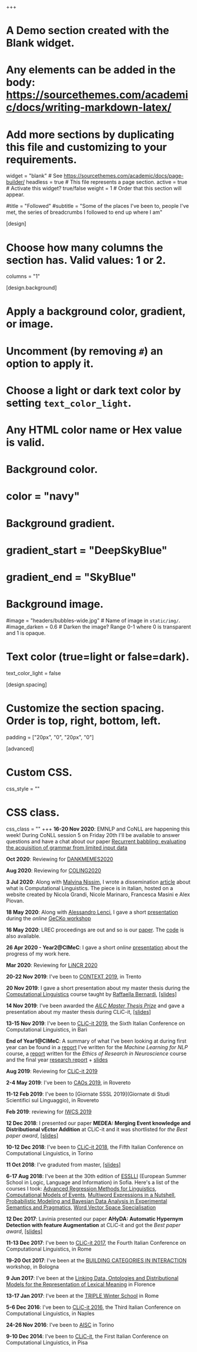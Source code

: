 +++
# A Demo section created with the Blank widget.
# Any elements can be added in the body: https://sourcethemes.com/academic/docs/writing-markdown-latex/
# Add more sections by duplicating this file and customizing to your requirements.

widget = "blank"  # See https://sourcethemes.com/academic/docs/page-builder/
headless = true  # This file represents a page section.
active = true  # Activate this widget? true/false
weight = 1  # Order that this section will appear.

#title = "Followed"
#subtitle = "Some of the places I've been to, people I've met, the series of breadcrumbs I followed to end up where I am"

[design]
  # Choose how many columns the section has. Valid values: 1 or 2.
  columns = "1"

[design.background]
  # Apply a background color, gradient, or image.
  #   Uncomment (by removing `#`) an option to apply it.
  #   Choose a light or dark text color by setting `text_color_light`.
  #   Any HTML color name or Hex value is valid.

  # Background color.
  # color = "navy"
  
  # Background gradient.
  # gradient_start = "DeepSkyBlue"
  # gradient_end = "SkyBlue"
  
  # Background image.
  #image = "headers/bubbles-wide.jpg"  # Name of image in `static/img/`.
  #image_darken = 0.6  # Darken the image? Range 0-1 where 0 is transparent and 1 is opaque.

  # Text color (true=light or false=dark).
  text_color_light = false

[design.spacing]
  # Customize the section spacing. Order is top, right, bottom, left.
  padding = ["20px", "0", "20px", "0"]

[advanced]
 # Custom CSS. 
 css_style = ""
 
 # CSS class.
 css_class = ""
+++
**16-20 Nov 2020**: EMNLP and CoNLL are happening this week! During CoNLL session 5 on Friday 20th I'll be available to answer questions and have a chat about our paper [Recurrent babbling: evaluating the acquisition of grammar from limited input data](https://www.aclweb.org/anthology/2020.conll-1.13.pdf) 

**Oct 2020**: Reviewing for [DANKMEMES2020](https://dankmemes2020.fileli.unipi.it/)

**Aug 2020**: Reviewing for [COLING2020](https://coling2020.org/)

**3 Jul 2020**: Along with [Malvina Nissim](https://malvinanissim.github.io/), I wrote a dissemination [article](https://www.linguisticamente.org/ma-un-computer-mi-capisce-cose-e-a-cosa-serve-la-linguistica-computazionale/) about what is Computational Linguistics. The piece is in italian, hosted on a website created by Nicola Grandi, Nicole Marinaro, Francesca Masini e Alex Piovan.

**18 May 2020**: Along with [Alessandro Lenci](https://people.unipi.it/alessandro_lenci/), I gave a short [presentation](../files/GeCKo_sdm.pdf) during the _online_ [GeCKo workshop](https://sites.google.com/view/gecko2020/home)

**16 May 2020**: LREC proceedings are out and so is our [paper](http://www.lrec-conf.org/proceedings/lrec2020/pdf/2020.lrec-1.700.pdf). The [code](https://github.com/ellepannitto/tfe) is also available.

**26 Apr 2020 - Year2@CIMeC**: I gave a short _online_ [presentation](../files/Year2thesisproposal.pdf) about the progress of my work here.

**Mar 2020**: Reviewing for [LiNCR 2020](https://lincr2020.github.io/)

**20-22 Nov 2019**: I've been to [CONTEXT 2019](http://context19.disi.unitn.it/), in Trento

**20 Nov 2019**: I gave a short presentation about my master thesis during the [Computational Linguistics](http://disi.unitn.it/~bernardi/Courses/CL/19-20.html) course taught by [Raffaella Bernardi](http://disi.unitn.it/~bernardi/), [[slides]](../files/slides_CL.pdf)

**14 Nov 2019**: I've been awarded the [_AILC Master Thesis Prize_](http://www.ai-lc.it/premi/best-master-thesis-emanuele-pianta/) and gave a presentation about my master thesis during CLiC-it, [[slides]](../files/slides_clic2019.pdf)

**13-15 Nov 2019**: I've been to [CLiC-it 2019](http://clic2019.di.uniba.it/),  the Sixth Italian Conference on Computational Linguistics, in Bari

**End of Year1@CIMeC**: A summary of what I've been looking at during first year can be found in a [report](../files/ML_for_NLP_report.pdf) I've written for the _Machine Learning for NLP_ course, a [report](../files/ethics.pdf) written for the _Ethics of Research in Neuroscience_ course and the final year [research report](../files/Year1Report.pdf) + [slides](../files/Year1Report_slides.pdf)

**Aug 2019**: Reviewing for [CLiC-it 2019](http://clic2019.di.uniba.it/)

**2-4 May 2019**: I've been to [CAOs 2019](https://event.unitn.it/2019/cimec-caos/), in Rovereto

**11-12 Feb 2019**: I've been to [Giornate SSSL 2019](Giornate di Studi Scientifici sul Linguaggio), in Rovereto

**Feb 2019**: reviewing for [IWCS 2019](https://sites.google.com/view/iwcs2019/home)

**12 Dec 2018**: I presented our paper **MEDEA: Merging Event knowledge and Distributional vEctor Addition** at CLiC-it and it was shortlisted for _the Best paper award_, [[slides]](../files/MEDEA_slides.pdf)

**10-12 Dec 2018**: I've been to [CLiC-it 2018](http://clic2018.di.unito.it/en/home-2/),  the Fifth Italian Conference on Computational Linguistics, in Torino

**11 Oct 2018**: I've graduted from master, [[slides]](../files/slides_master.pdf)

**6-17 Aug 2018**: I've been at the 30th edition of [ESSLLI](http://esslli2018.folli.info/) (European Summer School in Logic, Language and Information) in Sofia. Here's a list of the courses I took: 
[Advanced Regression Methods for Linguistics](http://esslli2018.folli.info/advanced-regression-methods-for-linguistics/),
[Computational Models of Events](http://esslli2018.folli.info/computational-models-of-events/),
[Multiword Expressions in a Nutshell](http://esslli2018.folli.info/multiword-expressions-in-a-nutshell/),
[Probabilistic Modeling and Bayesian Data Analysis in Experimental Semantics and Pragmatics](http://esslli2018.folli.info/probabilistic-modeling-and-bayesian-data-analysis/),
[Word Vector Space Specialisation](http://esslli2018.folli.info/word-vector-space-specialisation/)

**12 Dec 2017**: Lavinia presented our paper **AHyDA: Automatic Hypernym Detection with feature Augmentation** at CLiC-it and got the _Best paper award_, [[slides]](../files/AHyDA_slides.pdf)

**11-13 Dec 2017**: I've been to [CLiC-it 2017](http://sag.art.uniroma2.it/clic2017/en/home-2/),  the Fourth Italian Conference on Computational Linguistics, in Rome

**19-20 Oct 2017**: I've been at the [BUILDING CATEGORIES IN INTERACTION](https://categorization.weebly.com/#) workshop, in Bologna

**9 Jun 2017**: I've been at the [Linking Data, Ontologies and Distributional Models for the Representation of Lexical Meaning](https://www.dottoratofilletlin.unifi.it/upload/sub/iniziative-2017/workshop-locandina-blu.pdf) in Florence

**13-17 Jan 2017**: I've been at the [TRIPLE Winter School](https://triplelab.wordpress.com/programma/) in Rome

**5-6 Dec 2016**: I've been to [CLiC-it 2016](http://clic-it2016.dieti.unina.it/index.php/en/), the Third Italian Conference on Computational Linguistics, in Naples

**24-26 Nov 2016**: I've been to [AISC](http://www.aisc-net.org/home/2016/03/05/aisc-2016-torino/) in Torino

**9-10 Dec 2014**: I've been to [CLiC-it](http://clic2014.fileli.unipi.it/en/#), the First Italian Conference on Computational Linguistics, in Pisa
